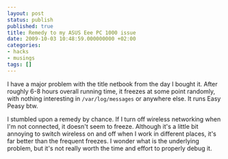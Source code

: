 ```yaml
---
layout: post
status: publish
published: true
title: Remedy to my ASUS Eee PC 1000 issue
date: 2009-10-03 10:48:59.000000000 +02:00
categories:
- hacks
- musings
tags: []
---
```

I have a major problem with the title netbook from the day I bought it. After roughly 6-8 hours overall running time, it freezes at some point randomly, with nothing interesting in `/var/log/messages` or anywhere else. It runs Easy Peasy btw.

I stumbled upon a remedy by chance. If I turn off wireless networking when I'm not connected, it doesn't seem to freeze. Although it's a little bit annoying to switch wireless on and off when I work in different places, it's far better than the frequent freezes. I wonder what is the underlying problem, but it's not really worth the time and effort to properly debug it.
